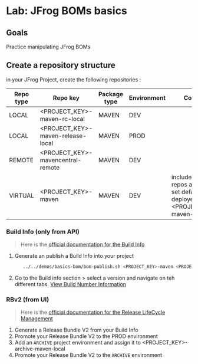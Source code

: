 # Lab: JFrog BOMs basics

## Goals

Practice manipulating JFrog BOMs

## Create a repository structure

in your JFrog Project, create the following repositories :

| Repo type | Repo key                          | Package type | Environment | Comment                                                                               |
| --------- | --------------------------------- | ------------ | ----------- | ------------------------------------------------------------------------------------- |
| LOCAL     | <PROJECT_KEY>-maven-rc-local      | MAVEN        | DEV         |
| LOCAL     | <PROJECT_KEY>-maven-release-local | MAVEN        | PROD        |
| REMOTE    | <PROJECT_KEY>-mavencentral-remote | MAVEN        | DEV         |
| VIRTUAL   | <PROJECT_KEY>-maven               | MAVEN        | DEV         | include the 3 repos above and set default deployement to <PROJECT_KEY>-maven-rc-local |

### Build Info (only from API)

> Here is the [official documentation for the Build Info](https://jfrog.com/help/r/jfrog-integrations-documentation/build-integration)

1. Generate an publish a Build Info into your project

   ```bash
      ../../demos/basics-bom/bom-publish.sh <PROJECT_KEY>-maven <PROJECT_KEY>
   ```

2. Go to the Build info section > select a version and navigate on teh different tabs. [View Build Number Information](https://jfrog.com/help/r/jfrog-integrations-documentation/view-build-number-information)

### RBv2 (from UI)

> Here is the [official documentation for the Release LifeCycle Management](https://jfrog.com/help/r/jfrog-artifactory-documentation/release-lifecycle-management)

1. Generate a Release Bundle V2 from your Build Info
2. Promote your Release Bundle V2 to the PROD environment
3. Add an `ÀRCHIVE` project environment and assign it to <PROJECT_KEY>-archive-maven-local
4. Promote your Release Bundle V2 to the `ÀRCHIVE` environment
